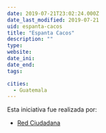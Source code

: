 ```yaml
---
date: 2019-07-21T23:02:24.000Z
date_last_modified: 2019-07-21
uid: espanta-cacos
title: "Espanta Cacos"
description: ""
type: 
website: 
date_ini: 
date_end: 
tags:

cities: 
  - Guatemala
---
```


Esta iniciativa fue realizada por:

- [Red Ciudadana](/i/red-ciudadana.html)
